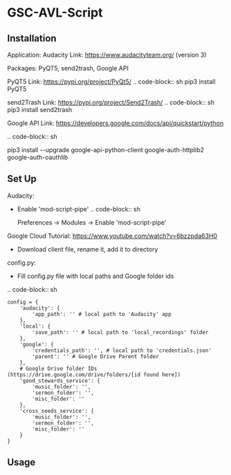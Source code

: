 # GSC-AVL-Script

Installation
------------
Application: Audacity
Link: https://www.audacityteam.org/ (version 3)

Packages: PyQT5, send2trash, Google API

PyQT5
Link: https://pypi.org/project/PyQt5/
.. code-block:: sh
  pip3 install PyQT5

send2Trash
Link: https://pypi.org/project/Send2Trash/
.. code-block:: sh
  pip3 install send2trash

Google API
Link: https://developers.google.com/docs/api/quickstart/python

.. code-block:: sh

  pip3 install --upgrade google-api-python-client google-auth-httplib2 google-auth-oauthlib

Set Up
------
Audacity:
- Enable 'mod-script-pipe'
.. code-block:: sh
  
  Preferences -> Modules -> Enable 'mod-script-pipe'

Google Cloud
Tutorial: https://www.youtube.com/watch?v=6bzzpda63H0
- Download client file, rename it, add it to directory

config.py:
- Fill config.py file with local paths and Google folder ids

.. code-block:: sh

    config = {
        'audacity': {
            'app_path': '' # local path to 'Audacity' app
        },
        'local': {
            'save_path': '' # local path to 'local_recordings' folder
        },
        'google': {
            'credentials_path': '', # local path to 'credentials.json'
            'parent': '' # Google Drive Parent folder
        },
        # Google Drive folder IDs (https://drive.google.com/drive/folders/[id found here])
        'good_stewards_service': {
            'music_folder': '',
            'sermon_folder': '',
            'misc_folder': ''
        },
        'cross_seeds_service': {
            'music_folder': '',
            'sermon_folder': '',
            'misc_folder': ''
        }
    }

Usage
-----
